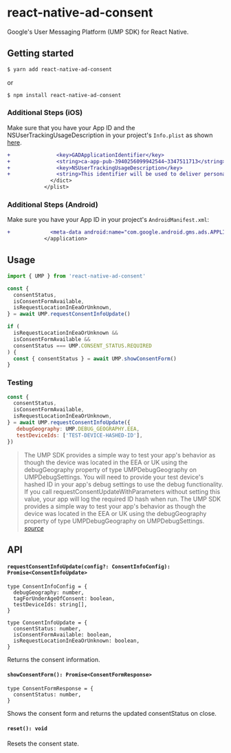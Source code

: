 
# react-native-ad-consent

Google's User Messaging Platform (UMP SDK) for React Native.

## Getting started

```sh
$ yarn add react-native-ad-consent
```

or

```sh
$ npm install react-native-ad-consent
```

### Additional Steps (iOS)

Make sure that you have your App ID and the NSUserTrackingUsageDescription in your project's `Info.plist` as shown [here](https://developers.google.com/ad-manager/ump/ios/quick-start).
```diff
+               <key>GADApplicationIdentifier</key>
+               <string>ca-app-pub-3940256099942544~3347511713</string>
+               <key>NSUserTrackingUsageDescription</key>
+               <string>This identifier will be used to deliver personalized ads to you.</string>
              </dict>
            </plist>
```

### Additional Steps (Android)

Make sure you have your App ID in your project's `AndroidManifest.xml`:
```diff
+             <meta-data android:name="com.google.android.gms.ads.APPLICATION_ID" android:value="ca-app-pub-3940256099942544~3347511713"/>
            </application>
```

## Usage

```javascript
import { UMP } from 'react-native-ad-consent'

const {
  consentStatus,
  isConsentFormAvailable,
  isRequestLocationInEeaOrUnknown,
} = await UMP.requestConsentInfoUpdate()

if (
  isRequestLocationInEeaOrUnknown &&
  isConsentFormAvailable &&
  consentStatus === UMP.CONSENT_STATUS.REQUIRED
) {
  const { consentStatus } = await UMP.showConsentForm()
}
```

### Testing

```javascript
const {
  consentStatus,
  isConsentFormAvailable,
  isRequestLocationInEeaOrUnknown,
} = await UMP.requestConsentInfoUpdate({
   debugGeography: UMP.DEBUG_GEOGRAPHY.EEA,
   testDeviceIds: ['TEST-DEVICE-HASHED-ID'],
})
```

>The UMP SDK provides a simple way to test your app's behavior as though the device was located in the EEA or UK using the debugGeography property of type UMPDebugGeography on UMPDebugSettings.
>You will need to provide your test device's hashed ID in your app's debug settings to use the debug functionality. If you call requestConsentUpdateWithParameters without setting this value, your app will log the required ID hash when run.
>The UMP SDK provides a simple way to test your app's behavior as though the device was located in the EEA or UK using the debugGeography property of type UMPDebugGeography on UMPDebugSettings. _[source](https://developers.google.com/admob/ump/ios/quick-start#testing)_

## API

#### `requestConsentInfoUpdate(config?: ConsentInfoConfig): Promise<ConsentInfoUpdate>`

```
type ConsentInfoConfig = {
  debugGeography: number,
  tagForUnderAgeOfConsent: boolean,
  testDeviceIds: string[],
}

type ConsentInfoUpdate = {
  consentStatus: number,
  isConsentFormAvailable: boolean,
  isRequestLocationInEeaOrUnknown: boolean,
}
```

Returns the consent information.

#### `showConsentForm(): Promise<ConsentFormResponse>`

```
type ConsentFormResponse = {
  consentStatus: number,
}
```

Shows the consent form and returns the updated consentStatus on close.

#### `reset(): void`

Resets the consent state.

